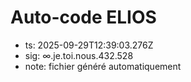 # Auto-code ELIOS
- ts: 2025-09-29T12:39:03.276Z
- sig: ∞.je.toi.nous.432.528
- note: fichier généré automatiquement
